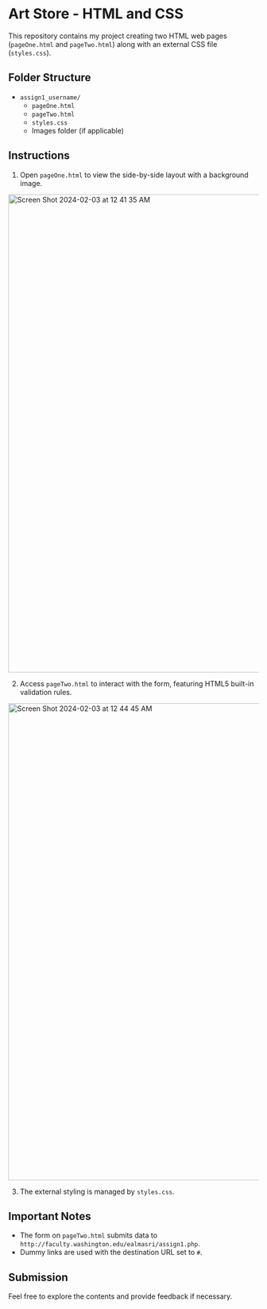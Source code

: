 # Art Store - HTML and CSS

This repository contains my project creating two HTML web pages (`pageOne.html` and `pageTwo.html`) along with an external CSS file (`styles.css`).

## Folder Structure

- `assign1_username/`
  - `pageOne.html`
  - `pageTwo.html`
  - `styles.css`
  - Images folder (if applicable)

## Instructions

1. Open `pageOne.html` to view the side-by-side layout with a background image.
<img width="963" alt="Screen Shot 2024-02-03 at 12 41 35 AM" src="https://github.com/JustinHoUW/Art-Store/assets/94030022/f5299e54-7d1d-4e20-935e-54b1daf17f27">

2. Access `pageTwo.html` to interact with the form, featuring HTML5 built-in validation rules.
<img width="961" alt="Screen Shot 2024-02-03 at 12 44 45 AM" src="https://github.com/JustinHoUW/Art-Store/assets/94030022/de9ef823-478a-4f73-af6c-225818fb18e2">

3. The external styling is managed by `styles.css`.

## Important Notes

- The form on `pageTwo.html` submits data to `http://faculty.washington.edu/ealmasri/assign1.php`.
- Dummy links are used with the destination URL set to `#`.

## Submission

Feel free to explore the contents and provide feedback if necessary.

